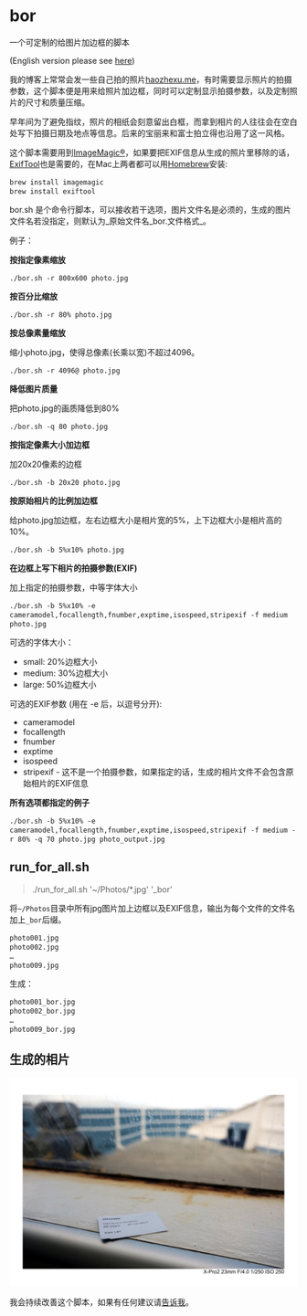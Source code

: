 # bor
一个可定制的给图片加边框的脚本

(English version please see [here](README.md))

我的博客上常常会发一些自己拍的照片[haozhexu.me](https://haozhexu.me)，有时需要显示照片的拍摄参数，这个脚本便是用来给照片加边框，同时可以定制显示拍摄参数，以及定制照片的尺寸和质量压缩。

早年间为了避免指纹，照片的相纸会刻意留出白框，而拿到相片的人往往会在空白处写下拍摄日期及地点等信息。后来的宝丽来和富士拍立得也沿用了这一风格。

这个脚本需要用到[ImageMagic®](https://www.imagemagick.org)，如果要把EXIF信息从生成的照片里移除的话，[ExifTool](https://www.sno.phy.queensu.ca/~phil/exiftool/)也是需要的，在Mac上两者都可以用[Homebrew](https://brew.sh/)安装:

```
brew install imagemagic
brew install exiftool
```

bor.sh 是个命令行脚本，可以接收若干选项，图片文件名是必须的，生成的图片文件名若没指定，则默认为_原始文件名_bor.文件格式_。

例子：

**按指定像素缩放**

```
./bor.sh -r 800x600 photo.jpg
```

**按百分比缩放**

```
./bor.sh -r 80% photo.jpg
```

**按总像素量缩放**

缩小photo.jpg，使得总像素(长乘以宽)不超过4096。

```
./bor.sh -r 4096@ photo.jpg
```

**降低图片质量**

把photo.jpg的画质降低到80%

```
./bor.sh -q 80 photo.jpg
```

**按指定像素大小加边框**

加20x20像素的边框

```
./bor.sh -b 20x20 photo.jpg
```

**按原始相片的比例加边框**

给photo.jpg加边框，左右边框大小是相片宽的5%，上下边框大小是相片高的10%。

```
./bor.sh -b 5%x10% photo.jpg
```

**在边框上写下相片的拍摄参数(EXIF)**

加上指定的拍摄参数，中等字体大小

```
./bor.sh -b 5%x10% -e cameramodel,focallength,fnumber,exptime,isospeed,stripexif -f medium photo.jpg
```

可选的字体大小：

* small: 20%边框大小
* medium: 30%边框大小
* large: 50%边框大小

可选的EXIF参数 (用在 -e 后，以逗号分开):

* cameramodel
* focallength
* fnumber
* exptime
* isospeed
* stripexif - 这不是一个拍摄参数，如果指定的话，生成的相片文件不会包含原始相片的EXIF信息

**所有选项都指定的例子**

```
./bor.sh -b 5%x10% -e cameramodel,focallength,fnumber,exptime,isospeed,stripexif -f medium -r 80% -q 70 photo.jpg photo_output.jpg
```

## run_for_all.sh

> ./run_for_all.sh '~/Photos/*.jpg' '_bor'

将`~/Photos`目录中所有jpg图片加上边框以及EXIF信息，输出为每个文件的文件名加上`_bor`后缀。

```
photo001.jpg
photo002.jpg
…
photo009.jpg
```

生成：

```
photo001_bor.jpg
photo002_bor.jpg
…
photo009_bor.jpg
```

## 生成的相片

![生成的相片](./photo_output.jpg "生成的相片")

我会持续改善这个脚本，如果有任何建议请[告诉我](mailto:haozhe.xu3@gmail.com)。
